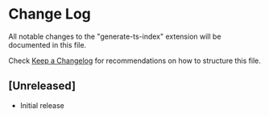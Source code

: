 # Change Log
All notable changes to the "generate-ts-index" extension will be documented in this file.

Check [Keep a Changelog](http://keepachangelog.com/) for recommendations on how to structure this file.

## [Unreleased]
- Initial release